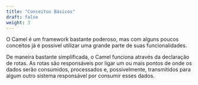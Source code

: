 ```yaml
---
title: "Conceitos Básicos"
draft: false
weight: 3
---
```


O Camel é um framework bastante poderoso, mas com alguns poucos conceitos já é possível utilizar uma grande parte de suas funcionalidades.

De maneira bastante simplificada, o Camel funciona através da declaração de rotas. As rotas são responsáveis por ligar um ou mais pontos de onde os dados serão consumidos, processados e, possivelmente, transmitidos para algum outro sistema responsável por consumir esses dados.